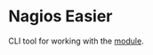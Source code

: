 # Nagios Easier

CLI tool for working with the [module](https://github.com/wfarr/nagioseasier-module).
